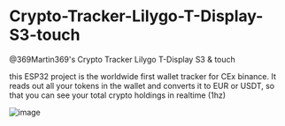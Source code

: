 # Crypto-Tracker-Lilygo-T-Display-S3-touch
@369Martin369's Crypto Tracker Lilygo T-Display S3 &amp; touch

this ESP32 project is the worldwide first wallet tracker for CEx binance. It reads out all your tokens in the wallet and converts it to EUR or USDT, so that you can see your total crypto holdings in realtime (1hz)

![image](https://github.com/369Martin369/Crypto-Tracker-Lilygo-T-Display-S3-touch/assets/26202033/bc01853b-2774-4f14-977c-d4de1af43ca3)
